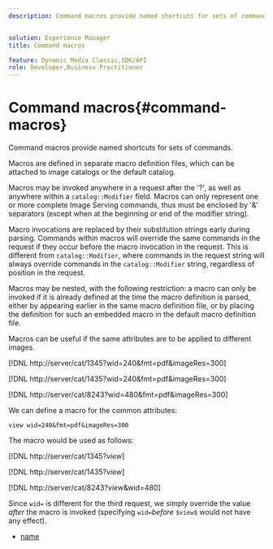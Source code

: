 ```yaml
---
description: Command macros provide named shortcuts for sets of commands.


solution: Experience Manager
title: Command macros

feature: Dynamic Media Classic,SDK/API
role: Developer,Business Practitioner
---
```


# Command macros{#command-macros}

Command macros provide named shortcuts for sets of commands.

Macros are defined in separate macro definition files, which can be attached to image catalogs or the default catalog.

Macros may be invoked anywhere in a request after the '?', as well as anywhere within a `catalog::Modifier` field. Macros can only represent one or more complete Image Serving commands, thus must be enclosed by '&' separators (except when at the beginning or end of the modifier string).

Macro invocations are replaced by their substitution strings early during parsing. Commands within macros will override the same commands in the request if they occur before the macro invocation in the request. This is different from `catalog::Modifier`, where commands in the request string will always override commands in the `catalog::Modifier` string, regardless of position in the request.

Macros may be nested, with the following restriction: a macro can only be invoked if it is already defined at the time the macro definition is parsed, either by appearing earlier in the same macro definition file, or by placing the definition for such an embedded macro in the default macro definition file.

Macros can be useful if the same attributes are to be applied to different images.

[!DNL http://server/cat/1345?wid=240&fmt=pdf&imageRes=300]

[!DNL http://server/cat/1435?wid=240&fmt=pdf&imageRes=300]

[!DNL http://server/cat/8243?wid=480&fmt=pdf&imageRes=300]

We can define a macro for the common attributes:

`view wid=240&fmt=pdf&imageRes=300`

The macro would be used as follows:

[!DNL http://server/cat/1345?$view$]

[!DNL http://server/cat/1435?$view$]

[!DNL http://server/cat/8243?$view$&wid=480]

Since `wid=` is different for the third request, we simply override the value *after* the macro is invoked (specifying `wid=`*before* `$view$` would not have any effect). 

+ [name](r-name.md)
